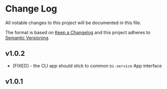 # Change Log
All notable changes to this project will be documented in this file.

The format is based on [Keep a Changelog](http://keepachangelog.com/) 
and this project adheres to [Semantic Versioning](http://semver.org/).

## v1.0.2

* [FIXED] - the CLI app should stick to common `bi-service` App interface

## v1.0.1
